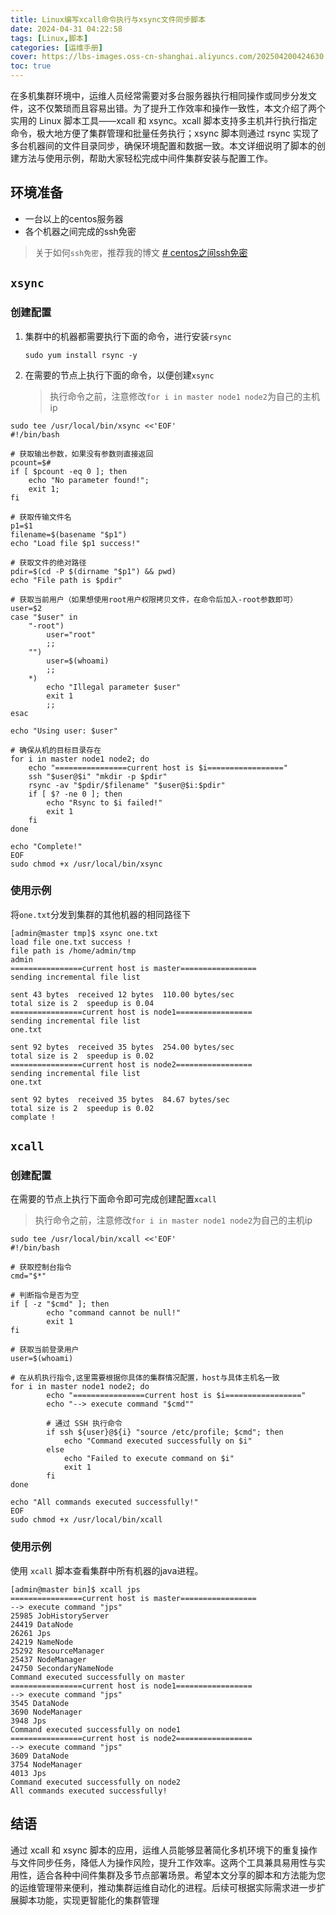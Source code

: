 ```yaml
---
title: Linux编写xcall命令执行与xsync文件同步脚本
date: 2024-04-31 04:22:58
tags: [Linux,脚本]
categories: [运维手册]
cover: https://lbs-images.oss-cn-shanghai.aliyuncs.com/202504200424630.png
toc: true
---
```


在多机集群环境中，运维人员经常需要对多台服务器执行相同操作或同步分发文件，这不仅繁琐而且容易出错。为了提升工作效率和操作一致性，本文介绍了两个实用的 Linux 脚本工具——xcall 和 xsync。xcall 脚本支持多主机并行执行指定命令，极大地方便了集群管理和批量任务执行；xsync 脚本则通过 rsync 实现了多台机器间的文件目录同步，确保环境配置和数据一致。本文详细说明了脚本的创建方法与使用示例，帮助大家轻松完成中间件集群安装与配置工作。

<!-- more -->

## 环境准备

- 一台以上的centos服务器
- 各个机器之间完成的ssh免密

> 关于如何`ssh免密`，推荐我的博文 [# centos之间ssh免密](https://liboshuai.icu/pages/Linux%E5%A4%9A%E5%8F%B0%E6%9C%8D%E5%8A%A1%E5%99%A8%E4%B9%8B%E9%97%B4%E5%85%8D%E5%AF%86%E7%99%BB%E5%BD%95/)

## `xsync`

### 创建配置

1. 集群中的机器都需要执行下面的命令，进行安装`rsync`
    ```shell
    sudo yum install rsync -y
    ```

2. 在需要的节点上执行下面的命令，以便创建`xsync`
   > 执行命令之前，注意修改`for i in master node1 node2`为自己的主机ip

```
sudo tee /usr/local/bin/xsync <<'EOF'
#!/bin/bash

# 获取输出参数，如果没有参数则直接返回
pcount=$#
if [ $pcount -eq 0 ]; then
    echo "No parameter found!";
    exit 1;
fi

# 获取传输文件名
p1=$1
filename=$(basename "$p1")
echo "Load file $p1 success!"

# 获取文件的绝对路径
pdir=$(cd -P $(dirname "$p1") && pwd)
echo "File path is $pdir"

# 获取当前用户（如果想使用root用户权限拷贝文件，在命令后加入-root参数即可）
user=$2
case "$user" in
    "-root")
        user="root"
        ;;
    "")
        user=$(whoami)
        ;;
    *)
        echo "Illegal parameter $user"
        exit 1
        ;;
esac

echo "Using user: $user"

# 确保从机的目标目录存在
for i in master node1 node2; do
    echo "================current host is $i================="
    ssh "$user@$i" "mkdir -p $pdir"
    rsync -av "$pdir/$filename" "$user@$i:$pdir"
    if [ $? -ne 0 ]; then
        echo "Rsync to $i failed!"
        exit 1
    fi
done

echo "Complete!"
EOF
sudo chmod +x /usr/local/bin/xsync
```

### 使用示例
将`one.txt`分发到集群的其他机器的相同路径下
```shell
[admin@master tmp]$ xsync one.txt 
load file one.txt success !
file path is /home/admin/tmp
admin
================current host is master=================
sending incremental file list

sent 43 bytes  received 12 bytes  110.00 bytes/sec
total size is 2  speedup is 0.04
================current host is node1=================
sending incremental file list
one.txt

sent 92 bytes  received 35 bytes  254.00 bytes/sec
total size is 2  speedup is 0.02
================current host is node2=================
sending incremental file list
one.txt

sent 92 bytes  received 35 bytes  84.67 bytes/sec
total size is 2  speedup is 0.02
complate !
```

## `xcall`

### 创建配置

在需要的节点上执行下面命令即可完成创建配置`xcall`
> 执行命令之前，注意修改`for i in master node1 node2`为自己的主机ip

```
sudo tee /usr/local/bin/xcall <<'EOF'
#!/bin/bash

# 获取控制台指令
cmd="$*"

# 判断指令是否为空
if [ -z "$cmd" ]; then
        echo "command cannot be null!"
        exit 1
fi

# 获取当前登录用户
user=$(whoami)

# 在从机执行指令,这里需要根据你具体的集群情况配置，host与具体主机名一致
for i in master node1 node2; do
        echo "================current host is $i================="
        echo "--> execute command "$cmd""

        # 通过 SSH 执行命令
        if ssh ${user}@${i} "source /etc/profile; $cmd"; then
            echo "Command executed successfully on $i"
        else
            echo "Failed to execute command on $i"
            exit 1
        fi
done

echo "All commands executed successfully!"
EOF
sudo chmod +x /usr/local/bin/xcall
```

### 使用示例
使用 `xcall` 脚本查看集群中所有机器的java进程。
```shell
[admin@master bin]$ xcall jps
================current host is master=================
--> execute command "jps"
25985 JobHistoryServer
24419 DataNode
26261 Jps
24219 NameNode
25292 ResourceManager
25437 NodeManager
24750 SecondaryNameNode
Command executed successfully on master
================current host is node1=================
--> execute command "jps"
3545 DataNode
3690 NodeManager
3948 Jps
Command executed successfully on node1
================current host is node2=================
--> execute command "jps"
3609 DataNode
3754 NodeManager
4013 Jps
Command executed successfully on node2
All commands executed successfully!
```

## 结语

通过 xcall 和 xsync 脚本的应用，运维人员能够显著简化多机环境下的重复操作与文件同步任务，降低人为操作风险，提升工作效率。这两个工具兼具易用性与实用性，适合各种中间件集群及多节点部署场景。希望本文分享的脚本和方法能为您的运维管理带来便利，推动集群运维自动化的进程。后续可根据实际需求进一步扩展脚本功能，实现更智能化的集群管理